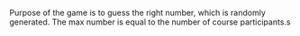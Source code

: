 Purpose of the game is to guess the right number, which is randomly generated. The max number is equal to the number of course participants.s